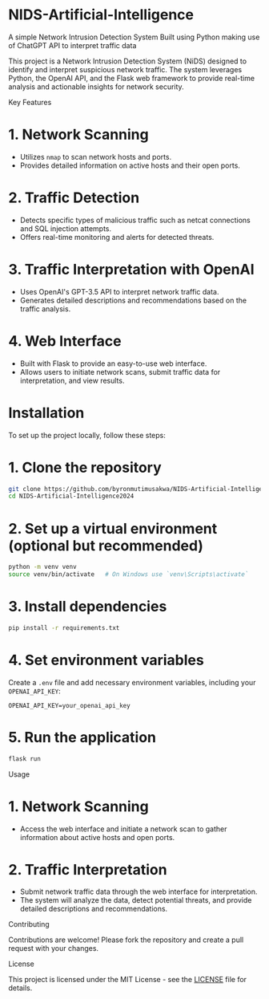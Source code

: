 # NIDS-Artificial-Intelligence
A simple Network Intrusion Detection System Built using Python making use of ChatGPT API to interpret traffic data


This project is a Network Intrusion Detection System (NiDS) designed to identify and interpret suspicious network traffic. The system leverages Python, the OpenAI API, and the Flask web framework to provide real-time analysis and actionable insights for network security.

Key Features

# 1. Network Scanning
   - Utilizes `nmap` to scan network hosts and ports.
   - Provides detailed information on active hosts and their open ports.

# 2. Traffic Detection
   - Detects specific types of malicious traffic such as netcat connections and SQL injection attempts.
   - Offers real-time monitoring and alerts for detected threats.

# 3. Traffic Interpretation with OpenAI
   - Uses OpenAI's GPT-3.5 API to interpret network traffic data.
   - Generates detailed descriptions and recommendations based on the traffic analysis.

# 4. Web Interface
   - Built with Flask to provide an easy-to-use web interface.
   - Allows users to initiate network scans, submit traffic data for interpretation, and view results.

# Installation

To set up the project locally, follow these steps:

# 1. Clone the repository
   ```bash
   git clone https://github.com/byronmutimusakwa/NIDS-Artificial-Intelligence2024.git
   cd NIDS-Artificial-Intelligence2024
   ```

# 2. Set up a virtual environment (optional but recommended)
   ```bash
   python -m venv venv
   source venv/bin/activate   # On Windows use `venv\Scripts\activate`
   ```

# 3. Install dependencies
   ```bash
   pip install -r requirements.txt
   ```

# 4. Set environment variables
   Create a `.env` file and add necessary environment variables, including your `OPENAI_API_KEY`:
   ```env
   OPENAI_API_KEY=your_openai_api_key
   ```

# 5. Run the application
   ```bash
   flask run
   ```

Usage

# 1. Network Scanning
   - Access the web interface and initiate a network scan to gather information about active hosts and open ports.

# 2. Traffic Interpretation
   - Submit network traffic data through the web interface for interpretation.
   - The system will analyze the data, detect potential threats, and provide detailed descriptions and recommendations.

Contributing

Contributions are welcome! Please fork the repository and create a pull request with your changes.

License

This project is licensed under the MIT License - see the [LICENSE](LICENSE) file for details.

